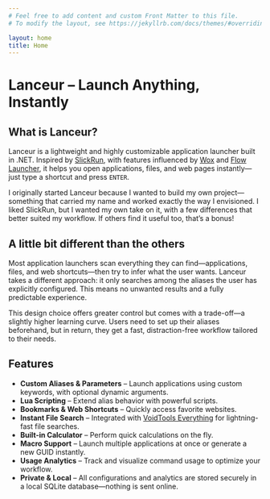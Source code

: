 ```yaml
---
# Feel free to add content and custom Front Matter to this file.
# To modify the layout, see https://jekyllrb.com/docs/themes/#overriding-theme-defaults

layout: home
title: Home
---
```


# Lanceur – Launch Anything, Instantly  

## What is Lanceur?  

Lanceur is a lightweight and highly customizable application launcher built in .NET. Inspired by [SlickRun](https://www.bayden.com/slickrun/), with features influenced by [Wox](https://github.com/Wox-launcher/Wox) and [Flow Launcher](https://www.flowlauncher.com/), it helps you open applications, files, and web pages instantly—just type a shortcut and press `ENTER`.  

I originally started Lanceur because I wanted to build my own project—something that carried my name and worked exactly the way I envisioned. I liked SlickRun, but I wanted my own take on it, with a few differences that better suited my workflow. If others find it useful too, that’s a bonus!

## A little bit different than the others

Most application launchers scan everything they can find—applications, files, and web shortcuts—then try to infer what the user wants. Lanceur takes a different approach: it only searches among the aliases the user has explicitly configured. This means no unwanted results and a fully predictable experience.

This design choice offers greater control but comes with a trade-off—a slightly higher learning curve. Users need to set up their aliases beforehand, but in return, they get a fast, distraction-free workflow tailored to their needs.

## Features  

- **Custom Aliases & Parameters** – Launch applications using custom keywords, with optional dynamic arguments.  
- **Lua Scripting** – Extend alias behavior with powerful scripts.  
- **Bookmarks & Web Shortcuts** – Quickly access favorite websites.  
- **Instant File Search** – Integrated with [VoidTools Everything](https://www.voidtools.com/) for lightning-fast file searches.  
- **Built-in Calculator** – Perform quick calculations on the fly.  
- **Macro Support** – Launch multiple applications at once or generate a new GUID instantly.  
- **Usage Analytics** – Track and visualize command usage to optimize your workflow.  
- **Private & Local** – All configurations and analytics are stored securely in a local SQLite database—nothing is sent online.  
